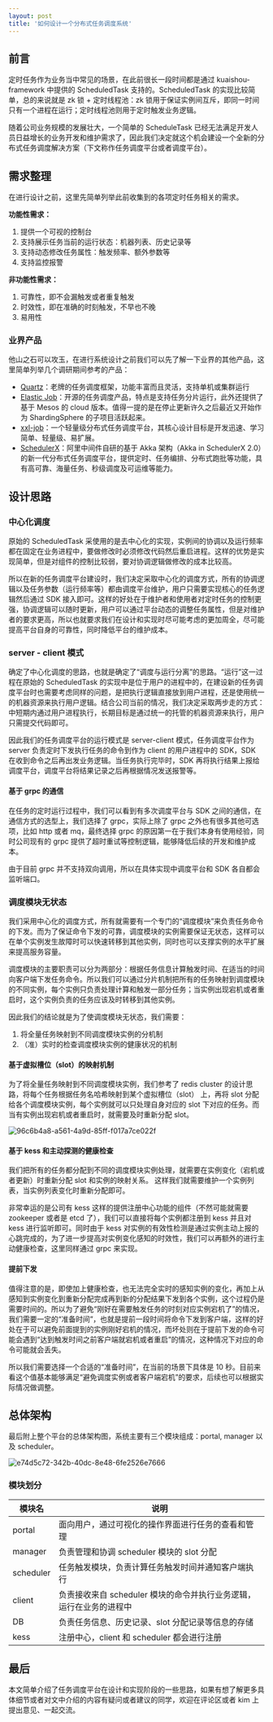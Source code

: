 ```yaml
---
layout: post
title: '如何设计一个分布式任务调度系统'
---
```

## 前言

定时任务作为业务当中常见的场景，在此前很长一段时间都是通过 kuaishou-framework 中提供的 ScheduledTask 支持的。ScheduledTask 的实现比较简单，总的来说就是 zk 锁 + 定时线程池：zk 锁用于保证实例间互斥，即同一时间只有一个进程在运行；定时线程池则用于定时触发业务逻辑。

随着公司业务规模的发展壮大，一个简单的 ScheduleTask 已经无法满足开发人员日益增长的业务开发和维护需求了，因此我们决定就这个机会建设一个全新的分布式任务调度解决方案（下文称作任务调度平台或者调度平台）。

## 需求整理

在进行设计之前，这里先简单列举此前收集到的各项定时任务相关的需求。

**功能性需求：**

1. 提供一个可视的控制台
2. 支持展示任务当前的运行状态：机器列表、历史记录等
3. 支持动态修改任务属性：触发频率、额外参数等
4. 支持监控报警

**非功能性需求：**

1. 可靠性，即不会漏触发或者重复触发
2. 时效性，即在准确的时刻触发，不早也不晚
3. 易用性

### 业界产品

他山之石可以攻玉，在进行系统设计之前我们可以先了解一下业界的其他产品，这里简单列举几个调研期间参考的产品：

* [Quartz](http://www.quartz-scheduler.org/)：老牌的任务调度框架，功能丰富而且灵活，支持单机或集群运行
* [Elastic Job](https://github.com/apache/shardingsphere-elasticjob-lite)：开源的任务调度产品，特点是支持任务分片运行，此外还提供了基于 Mesos 的 cloud 版本。值得一提的是在停止更新许久之后最近又开始作为 ShardingSphere 的子项目活跃起来。
* [xxl-job](https://www.xuxueli.com/xxl-job/)：一个轻量级分布式任务调度平台，其核心设计目标是开发迅速、学习简单、轻量级、易扩展。
* [SchedulerX](https://cn.aliyun.com/aliware/schedulerx)：阿里中间件自研的基于 Akka 架构（Akka in SchedulerX 2.0）的新一代分布式任务调度平台，提供定时、任务编排、分布式跑批等功能，具有高可靠、海量任务、秒级调度及可运维等能力。

## 设计思路

### 中心化调度

原始的 ScheduledTask 采使用的是去中心化的实现，实例间的协调以及运行频率都在固定在业务进程中，要做修改时必须修改代码然后重启进程。这样的优势是实现简单，但是对组件的控制比较弱，要对协调逻辑做修改的成本比较高。

所以在新的任务调度平台建设时，我们决定采取中心化的调度方式，所有的协调逻辑以及任务参数（运行频率等）都由调度平台维护，用户只需要实现核心的任务逻辑然后通过 SDK 接入即可。这样的好处在于维护者和使用者对定时任务的控制更强，协调逻辑可以随时更新，用户可以通过平台动态的调整任务属性，但是对维护者的要求更高，所以也就要求我们在设计和实现时尽可能考虑的更加周全，尽可能提高平台自身的可靠性，同时降低平台的维护成本。

### server - client 模式

确定了中心化调度的思路，也就是确定了“调度与运行分离”的思路。“运行”这一过程在原始的 ScheduledTask 的实现中是位于用户的进程中的，在建设新的任务调度平台时也需要考虑同样的问题，是把执行逻辑直接放到用户进程，还是使用统一的机器资源来执行用户逻辑。结合公司当前的情况，我们决定采取两步走的方式：中短期内通过用户进程执行，长期目标是通过统一的托管的机器资源来执行，用户只需提交代码即可。

因此我们的任务调度平台的运行模式是 server-client 模式，任务调度平台作为 server 负责定时下发执行任务的命令到作为 client 的用户进程中的 SDK，SDK 在收到命令之后再出发业务逻辑。当任务执行完毕时，SDK 再将执行结果上报给调度平台，调度平台将结果记录之后再根据情况发送报警等。

#### 基于 grpc 的通信

在任务的定时运行过程中，我们可以看到有多次调度平台与 SDK 之间的通信，在通信方式的选型上，我们选择了 grpc，实际上除了 grpc 之外也有很多其他可选项，比如 http 或者 mq，最终选择 grpc 的原因第一在于我们本身有使用经验，同时公司现有的 grpc 提供了超时重试等控制逻辑，能够降低后续的开发和维护成本。

由于目前 grpc 并不支持双向调用，所以在具体实现中调度平台和 SDK 各自都会监听端口。

### 调度模块无状态

我们采用中心化的调度方式，所有就需要有一个专门的“调度模块”来负责任务命令的下发。而为了保证命令下发的可靠，调度模块的实例需要保证无状态，这样可以在单个实例发生故障时可以快速转移到其他实例，同时也可以支撑实例的水平扩展来提高服务容量。

调度模块的主要职责可以分为两部分：根据任务信息计算触发时间、在适当的时间向客户端下发任务命令。所以我们可以通过分片机制把所有的任务映射到调度模块的不同实例，每个实例只负责处理计算和触发一部分任务；当实例出现宕机或者重启时，这个实例负责的任务应该及时转移到其他实例。

因此我们的结论就是为了使调度模块无状态，我们需要：

1. 将全量任务映射到不同调度模块实例的分机制
2. （准）实时的检查调度模块实例的健康状况的机制

#### 基于虚拟槽位（slot）的映射机制

为了将全量任务映射到不同调度模块实例，我们参考了 redis cluster 的设计思路，将每个任务根据任务名哈希映射到某个虚拟槽位（slot） 上，再将 slot 分配给各个调度模块实例，每个实例就可以只处理自身对应的 slot 下对应的任务。而当有实例出现宕机或者重启时，就需要及时重新分配 slot。

![96c6b4a8-a561-4a9d-85ff-f017a7ce022f](/img/slot.png)

#### 基于 kess 和主动探测的健康检查

我们把所有的任务都分配到不同的调度模块实例处理，就需要在实例变化（宕机或者更新）时重新分配 slot 和实例的映射关系。 这样我们就需要维护一个实例列表，当实例列表变化时重新分配即可。

非常幸运的是公司有 kess 这样的提供注册中心功能的组件（不然可能就需要 zookeeper 或者是 etcd 了），我们可以直接将每个实例都注册到 kess 并且对 kess 进行监听即可。同时由于 kess 对实例的有效性检测是通过实例主动上报的心跳完成的，为了进一步提高对实例变化感知的时效性，我们可以再额外的进行主动健康检查，这里同样通过 grpc 来实现。

#### 提前下发

值得注意的是，即使加上健康检查，也无法完全实时的感知实例的变化，再加上从感知到实例变化到重新分配完成再到新的分配结果下发到各个实例，这个过程仍是需要时间的。所以为了避免“刚好在需要触发任务的时刻对应实例宕机了”的情况，我们需要一定的“准备时间”，也就是提前一段时间将命令下发到客户端，这样的好处在于可以避免前面提到的实例刚好宕机的情况，而坏处则在于提前下发的命令可能会遇到“达到触发时间之前客户端就宕机或者重启”的情况，这种情况下对应的命令可能就会丢失。

所以我们需要选择一个合适的“准备时间”，在当前的场景下具体是 10 秒。目前来看这个值基本能够满足“避免调度实例或者客户端宕机”的要求，后续也可以根据实际情况做调整。

## 总体架构

最后附上整个平台的总体架构图，系统主要有三个模块组成：portal, manager 以及 scheduler。

![e74d5c72-342b-40dc-8e48-6fe2526e7666](/img/arch.png)

### 模块划分

| 模块名 | 说明 |
| - | - |
| portal | 面向用户，通过可视化的操作界面进行任务的查看和管理 |
| manager | 负责管理和协调 scheduler 模块的 slot 分配 |
| scheduler | 任务触发模块，负责计算任务触发时间并通知客户端执行 |
| client | 负责接收来自 scheduler 模块的命令并执行业务逻辑，运行在业务的进程中 |
| DB | 负责任务信息、历史记录、slot 分配记录等信息的存储 |
| kess | 注册中心，client 和 scheduler 都会进行注册 |

## 最后

本文简单介绍了任务调度平台在设计和实现阶段的一些思路，如果有想了解更多具体细节或者对文中介绍的内容有疑问或者建议的同学，欢迎在评论区或者 kim 上提出意见、一起交流。